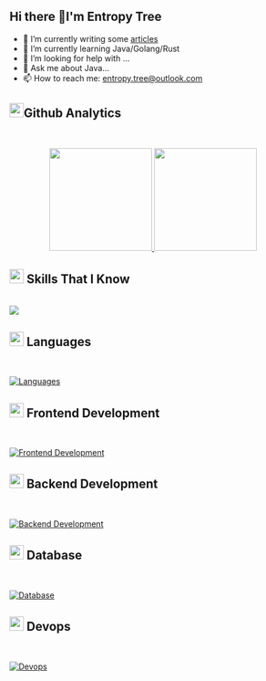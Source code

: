 ## Hi there 👋I'm Entropy Tree

<!--
**s-chance/s-chance** is a ✨ _special_ ✨ repository because its `README.md` (this file) appears on your GitHub profile.

Here are some ideas to get you started:

- 🔭 I’m currently working on ...
- 🌱 I’m currently learning ...
- 👯 I’m looking to collaborate on ...
- 🤔 I’m looking for help with ...
- 💬 Ask me about ...
- 📫 How to reach me: 
- 😄 Pronouns: ...
- ⚡ Fun fact: ...
-->


- 🔭 I’m currently writing some [articles](https://s-chance.github.io/)
- 🌱 I’m currently learning Java/Golang/Rust
- 🤔 I’m looking for help with ...
- 💬 Ask me about Java...
- 📫 How to reach me: <entropy.tree@outlook.com>

## <img src="https://media2.giphy.com/media/QssGEmpkyEOhBCb7e1/giphy.gif?cid=ecf05e47a0n3gi1bfqntqmob8g9aid1oyj2wr3ds3mg700bl&rid=giphy.gif" width ="25"><b>Github Analytics</b>
<br>

<p align="center">
<a href="https://github.com/s-chance">
  <img height="180em" src="https://github-readme-stats-eight-theta.vercel.app/api?username=s-chance&show_icons=true&theme=algolia&include_all_commits=true&count_private=true"/>
  <img height="180em" src="https://github-readme-stats-eight-theta.vercel.app/api/top-langs/?username=s-chance&layout=compact&langs_count=8&theme=algolia"/>
</a>
</p>

## <img src="https://media2.giphy.com/media/QssGEmpkyEOhBCb7e1/giphy.gif?cid=ecf05e47a0n3gi1bfqntqmob8g9aid1oyj2wr3ds3mg700bl&rid=giphy.gif" width ="25"><b> Skills That I Know</b>
<br>
  
<img src="https://cdn.jsdelivr.net/gh/s-chance/firgure-bed/img/202301081731114.png"/>

## <img src="https://media2.giphy.com/media/QssGEmpkyEOhBCb7e1/giphy.gif?cid=ecf05e47a0n3gi1bfqntqmob8g9aid1oyj2wr3ds3mg700bl&rid=giphy.gif" width ="25"><b> Languages</b>
<br>

[![Languages](https://skillicons.dev/icons?i=cpp,java,go,rust,html&perline=8)](https://skillicons.dev)

## <img src="https://media2.giphy.com/media/QssGEmpkyEOhBCb7e1/giphy.gif?cid=ecf05e47a0n3gi1bfqntqmob8g9aid1oyj2wr3ds3mg700bl&rid=giphy.gif" width ="25"><b> Frontend Development</b>
<br>

[![Frontend Development](https://skillicons.dev/icons?i=html,css,js,vue,bootstrap&perline=8)](https://skillicons.dev)

## <img src="https://media2.giphy.com/media/QssGEmpkyEOhBCb7e1/giphy.gif?cid=ecf05e47a0n3gi1bfqntqmob8g9aid1oyj2wr3ds3mg700bl&rid=giphy.gif" width ="25"><b> Backend Development</b>
<br>

[![Backend Development](https://skillicons.dev/icons?i=nodejs,spring,nginx&perline=8)](https://skillicons.dev)

## <img src="https://media2.giphy.com/media/QssGEmpkyEOhBCb7e1/giphy.gif?cid=ecf05e47a0n3gi1bfqntqmob8g9aid1oyj2wr3ds3mg700bl&rid=giphy.gif" width ="25"><b> Database</b>
<br>

[![Database](https://skillicons.dev/icons?i=mongodb,mysql,postgres,redis&perline=8)](https://skillicons.dev)

## <img src="https://media2.giphy.com/media/QssGEmpkyEOhBCb7e1/giphy.gif?cid=ecf05e47a0n3gi1bfqntqmob8g9aid1oyj2wr3ds3mg700bl&rid=giphy.gif" width ="25"><b> Devops</b>
<br>

[![Devops](https://skillicons.dev/icons?i=docker,bash,azure,linux,git,github&perline=8)](https://skillicons.dev)
